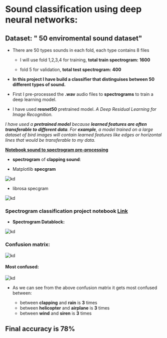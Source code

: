 # Sound classification using deep neural networks:

## Dataset: " 50 enviromental sound dataset"

* There are 50 types sounds in each fold, each type contains 8 files 

  * I will use fold 1,2,3,4 for training, **total train spectrogram:** **1600** 

  * fold 5 for validation, **total test spectrogram:**  **400**

* **In this project I have build a classifier that distinguises between 50 different types of sound.**

* First I pre-processed the **.wav** audio files to **spectrograms** to train a deep learning model.

* I have used **resnet50** pretrained model.  *A Deep Residual Learning for Image Recognition.*

 *I have used a **pretrained model** because **learned features are often transferable to different data**. For **example**, a model trained on a large dataset of bird images will contain learned features like edges or horizontal lines that would be transferable to my data.*


[**Notebook sound to spectrogram pre-processing**](https://nbviewer.jupyter.org/github/shadab4150/Sound-Spectrogram-classifier/blob/master/sound_to_image_pre_processing.ipynb)


* **spectrogram** of **clapping sound**:


* Matplotlib **specgram**


![kd](https://i.ibb.co/xXWpCSd/downloczczczad.png)


* librosa specgram


![kd](https://i.ibb.co/Wn2WzGB/1-15689-A-4-4.png)


### Spectrogram classification project notebook [**Link**](https://nbviewer.jupyter.org/github/shadab4150/Sound-Spectrogram-classifier/blob/master/environmental_sound_spectrogram_classification.ipynb)



* **Spectrogram Datablock:**


![kd](https://i.ibb.co/qn415xm/downzczczcload.png)


### Confusion matrix:

![kd](https://i.ibb.co/QbWnSwk/downloczczczczcad.png)

#### Most confused:

![kd](https://i.ibb.co/JCsWZ4B/downloazczczczczzd.png)


* As we can see from the above confusion matrix it gets most confused between:

  * between **clapping** and **rain** is **3** times
  * between **helicopter** and **airplane** is **3** times
  * between **wind** and  **siren** is **3** times

## Final accuracy is **78%**
